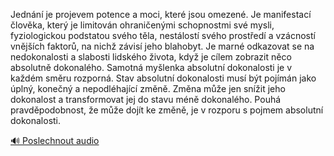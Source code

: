 
Jednání je projevem potence a moci, které jsou omezené. Je manifestací člověka, který je limitován ohraničenými schopnostmi své mysli, fyziologickou podstatou svého těla, nestálostí svého prostředí a vzácností vnějších faktorů, na nichž závisí jeho blahobyt. Je marné odkazovat se na nedokonalosti a slabosti lidského života, když je cílem zobrazit něco absolutně dokonalého. Samotná myšlenka absolutní dokonalosti je v každém směru rozporná. Stav absolutní dokonalosti musí být pojímán jako úplný, konečný a nepodléhající změně. Změna může jen snížit jeho dokonalost a transformovat jej do stavu méně dokonalého. Pouhá pravděpodobnost, že může dojít ke změně, je v rozporu s pojmem absolutní dokonalosti.

[🔊 Poslechnout audio](/data/7-paragraphs/audio/chapter_23/para_009-Jednn-je-projevem-potence-a-moci-kter-jsou-ome.mp3)
